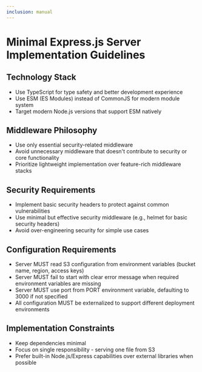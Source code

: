 ```yaml
---
inclusion: manual
---
```


# Minimal Express.js Server Implementation Guidelines

## Technology Stack
- Use TypeScript for type safety and better development experience
- Use ESM (ES Modules) instead of CommonJS for modern module system
- Target modern Node.js versions that support ESM natively

## Middleware Philosophy
- Use only essential security-related middleware
- Avoid unnecessary middleware that doesn't contribute to security or core functionality
- Prioritize lightweight implementation over feature-rich middleware stacks

## Security Requirements
- Implement basic security headers to protect against common vulnerabilities
- Use minimal but effective security middleware (e.g., helmet for basic security headers)
- Avoid over-engineering security for simple use cases

## Configuration Requirements
- Server MUST read S3 configuration from environment variables (bucket name, region, access keys)
- Server MUST fail to start with clear error message when required environment variables are missing
- Server MUST use port from PORT environment variable, defaulting to 3000 if not specified
- All configuration MUST be externalized to support different deployment environments

## Implementation Constraints
- Keep dependencies minimal
- Focus on single responsibility - serving one file from S3
- Prefer built-in Node.js/Express capabilities over external libraries when possible

